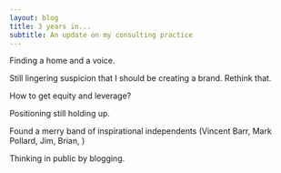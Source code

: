 ```yaml
---
layout: blog
title: 3 years in...
subtitle: An update on my consulting practice
---
```


Finding a home and a voice.

Still lingering suspicion that I should be creating a brand. Rethink that.

How to get equity and leverage?

Positioning still holding up.

Found a merry band of inspirational independents (Vincent Barr, Mark Pollard, Jim, Brian, )

Thinking in public by blogging.

